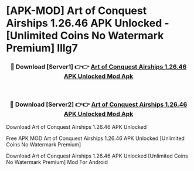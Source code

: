 # [APK-MOD] Art of Conquest   Airships 1.26.46 APK Unlocked - [Unlimited Coins No Watermark Premium] lllg7



<div align="center">
<h3>🔴 Download [Server1] 👉👉 <a href="https://momento.my/?title=Art_of_Conquest___Airships_1.26.46_APK_Unlocked">Art of Conquest   Airships 1.26.46 APK Unlocked Mod Apk</a></h3><br>

<h3>🔴 Download [Server2] 👉👉 <a href="https://momento.my/?title=Art_of_Conquest___Airships_1.26.46_APK_Unlocked">Art of Conquest   Airships 1.26.46 APK Unlocked Mod Apk</a></h3>
</div>



Download Art of Conquest   Airships 1.26.46 APK Unlocked 

Free APK MOD Art of Conquest   Airships 1.26.46 APK Unlocked [Unlimited Coins No Watermark Premium]

Download Art of Conquest   Airships 1.26.46 APK Unlocked [Unlimited Coins No Watermark Premium] Mod For Android
